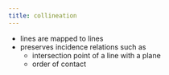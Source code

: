 ```yaml
---
title: collineation
---
```


- lines are mapped to lines
- preserves incidence relations such as
    - intersection point of a line with a plane
    - order of contact